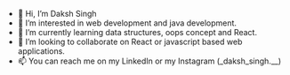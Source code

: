 - 👋 Hi, I’m Daksh Singh
- 👀 I’m interested in web development and java development.
- 🌱 I’m currently learning data structures, oops concept and React.
- 💞️ I’m looking to collaborate on React or javascript based web applications.
- 📫 You can reach me on my LinkedIn or my Instagram (_daksh_singh.__)

<!---
BlueCyclops-16/BlueCyclops-16 is a ✨ special ✨ repository because its `README.md` (this file) appears on your GitHub profile.
You can click the Preview link to take a look at your changes.
--->
